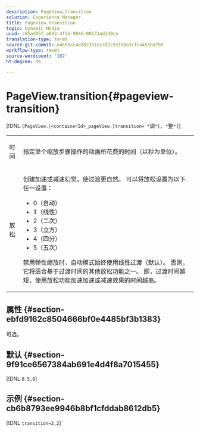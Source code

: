 ```yaml
---
description: PageView.transition
solution: Experience Manager
title: PageView.transition
topic: Dynamic Media
uuid: c85ad85f-a802-4f5d-9046-00171ad2d9ca
translation-type: tm+mt
source-git-commit: e4695cc4e882351ec3f2c55fd8a3cfca455bd79d
workflow-type: tm+mt
source-wordcount: '102'
ht-degree: 4%

---
```



# PageView.transition{#pageview-transition}

[!DNL `[PageView.|<containerId>_pageView.]transition= *`调`*[, *`整`*]`]

<table id="table_E314540D347D47699C04EB80D20C0721"> 
 <tbody> 
  <tr> 
   <td colname="col1"> <p> <span class="codeph"><span class="varname"> 时间</span></span> </p> </td> 
   <td colname="col2"> <p> 指定单个缩放步骤操作的动画所花费的时间（以秒为单位）。 </p> </td> 
  </tr> 
  <tr> 
   <td colname="col1"> <p><span class="codeph"><span class="varname"> 放松</span></span> </p> </td> 
   <td colname="col2"> <p> 创建加速或减速幻觉，使过渡更自然。 可以将放松设置为以下任一设置： </p> <p> 
     <ul id="ul_DA0D1CF2F2484410BFCCACA86661702E"> 
      <li id="li_93A2D53A53314D9594CEDC9EB20381D4">0（自动） </li> 
      <li id="li_AD6A1F03DE544959BC4AA0DD97494F8C"> 1（线性） </li> 
      <li id="li_816A3CE796E3415B9650DDA204412A6A"> 2（二次） </li> 
      <li id="li_EF00BF6CA2AA48FEB54015FFBA9F8DD4"> 3（立方） </li> 
      <li id="li_F3CB7F0821AF489C84A0CA155F5031A2"> 4（四分） </li> 
      <li id="li_F5B844DAF4CC453CA58BF09A660D139F"> 5（五次） </li> 
     </ul> </p> <p>禁用弹性缩放时，自动模式始终使用线性过渡（默认）。 否则，它将适合基于过渡时间的其他放松功能之一。 即，过渡时间越短，使用放松功能加速加速或减速效果的时间越高。 </p> </td> 
  </tr> 
 </tbody> 
</table>

## 属性 {#section-ebfd9162c8504666bf0e4485bf3b1383}

可选。

## 默认 {#section-9f91ce6567384ab691e4d4f8a7015455}

[!DNL `0.5,0`]

## 示例 {#section-cb6b8793ee9946b8bf1cfddab8612db5}

[!DNL `transition=2,2`]
